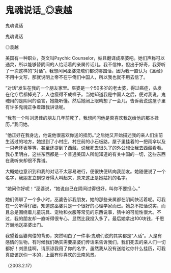 # 鬼魂说话_◎袁越

鬼魂说话

鬼魂说话

◎袁越

美国有一种职业，英文叫Psychic Counselor，姑且翻译成巫婆吧。她们声称可以通灵，所以能够替阴间的人给活着的亲属传话儿。我不信神，但出于好奇，我旁听了一次这样的“对话”。我想问问巫婆鬼魂们都说哪国话，因为我一直认为《圣经》不用中文写，那就说明上帝不在乎俺们中国人，所以我也就不用去信了。

“对话”发生在我的一个朋友家里。巫婆是一个50多岁的老太婆，得过癌症，头发在化疗后都掉光了，人也瘦得不成样子。当她知道我是中国人之后，便对我说，鬼魂用的是阴间的语言，她能听懂。然后她闭上眼睛想了一会儿，告诉我说这屋子里有许多鬼魂正争着跟我讲话呢。

“我有一个叫刘思佳的朋友几年前死了，我想问问他是否喜欢我送给他的那本挂历。”我问她。

“他正好在我身边，他说他很喜欢你送的挂历。”之后她又开始描述我的亲人们生前生活过的地方，她提到了小村庄，村庄前的小石板路，屋子里挂着的一把雨伞以及一只老怀表等等，甚至还提到了西藏，说我死去很久了的外公想让我去西藏看看。我心里明白，这些东西都是一个普通美国人所能知道的有关中国的一切，这些东西在我听来却很不靠谱。

大概她也意识到和我的对话不太容易进行，便很快便转向我朋友。她随便说了一个名字，我朋友立刻惊讶得大叫起来，原来这正是她姑妈的名字。

“她问你好呢！”巫婆说，“她说自己在阴间过得很好，叫你不要担心。”

她们俩聊了一个多小时，巫婆告诉我朋友，她的那些亲属都在阴间快活着呢。可我在一旁听得仔细，知道这巫婆只是一个很好的心理学家而已。她总不把话说实，而且总是围绕着儿童玩具、宠物和衣服等常见的东西说事，猜中的可能性很大。不过，我的朋友却一直听得很专心，显然比我投入多了。最后她拿出100块钱，千恩万谢地送巫婆出门。

我望着巫婆佝偻的背影，突然明白了一件事:鬼魂们说的其实都是“人话”。人是有感情的生物，有时候我们确实需要巫婆们传话来告诉我们，我们死去的亲人们一切都好！刘思佳啊，请原谅我用了你的名字，虽然我从没有送给过你什么挂历，可我真应该送你一本的，上面有你喜欢的云南风景。

（2003.2.17）